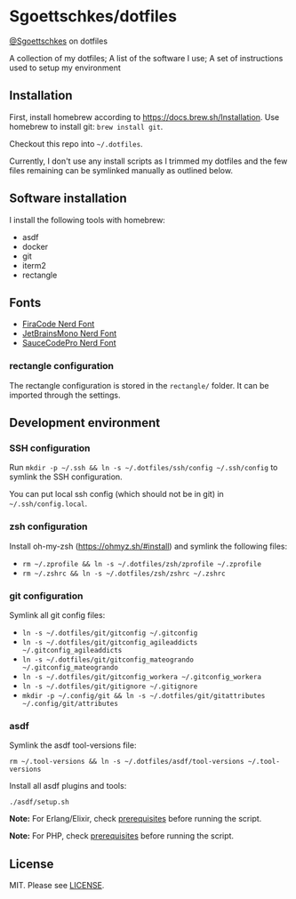 Sgoettschkes/dotfiles
=====================

[@Sgoettschkes](https://twitter.com/Sgoettschkes) on dotfiles

A collection of my dotfiles; A list of the software I use; A set of instructions used to setup my environment

## Installation

First, install homebrew according to https://docs.brew.sh/Installation. Use homebrew to install git: `brew install git`.

Checkout this repo into `~/.dotfiles`.

Currently, I don't use any install scripts as I trimmed my dotfiles and the few files remaining can be symlinked manually as outlined below.

## Software installation

I install the following tools with homebrew:

* asdf
* docker
* git
* iterm2
* rectangle

## Fonts

* [FiraCode Nerd Font](https://github.com/ryanoasis/nerd-fonts/releases/download/v3.4.0/FiraCode.zip)
* [JetBrainsMono Nerd Font](https://github.com/ryanoasis/nerd-fonts/releases/download/v3.4.0/JetBrainsMono.zip)
* [SauceCodePro Nerd Font](https://github.com/ryanoasis/nerd-fonts/releases/download/v3.4.0/SourceCodePro.zip)

### rectangle configuration

The rectangle configuration is stored in the `rectangle/` folder. It can be imported through the settings.

## Development environment

### SSH configuration

Run `mkdir -p ~/.ssh && ln -s ~/.dotfiles/ssh/config ~/.ssh/config` to symlink the SSH configuration.

You can put local ssh config (which should not be in git) in `~/.ssh/config.local`.

### zsh configuration

Install oh-my-zsh (https://ohmyz.sh/#install) and symlink the following files:

* `rm ~/.zprofile && ln -s ~/.dotfiles/zsh/zprofile ~/.zprofile`
* `rm ~/.zshrc && ln -s ~/.dotfiles/zsh/zshrc ~/.zshrc`

### git configuration

Symlink all git config files:

* `ln -s ~/.dotfiles/git/gitconfig ~/.gitconfig`
* `ln -s ~/.dotfiles/git/gitconfig_agileaddicts ~/.gitconfig_agileaddicts`
* `ln -s ~/.dotfiles/git/gitconfig_mateogrando ~/.gitconfig_mateogrando`
* `ln -s ~/.dotfiles/git/gitconfig_workera ~/.gitconfig_workera`
* `ln -s ~/.dotfiles/git/gitignore ~/.gitignore`
* `mkdir -p ~/.config/git && ln -s ~/.dotfiles/git/gitattributes ~/.config/git/attributes`

### asdf

Symlink the asdf tool-versions file:

`rm ~/.tool-versions && ln -s ~/.dotfiles/asdf/tool-versions ~/.tool-versions`

Install all asdf plugins and tools:

```
./asdf/setup.sh
```

**Note:** For Erlang/Elixir, check [prerequisites](https://github.com/asdf-vm/asdf-erlang#before-asdf-install) before running the script.

**Note:** For PHP, check [prerequisites](https://github.com/asdf-vm/asdf-php#before-asdf-install) before running the script.

## License

MIT. Please see [LICENSE](LICENSE).
